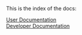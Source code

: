  This is the index of the docs:
 
 <a href="https://danielfrentzel.github.io/2017-VT-CS350/user">User Documentation</a> <br/>
 <a href="https://danielfrentzel.github.io/2017-VT-CS350/technical">Developer Documentation</a>
 
